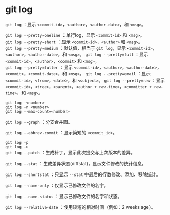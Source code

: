 # git log

`git log` ：显示 `<commit-id>`，`<author>`，`<author-date>`，和 `<msg>`。

`git log --pretty=oneline` ：单行log，显示 `<commit-id>` 和 `<msg>`。  
`git log --pretty=short` ：显示 `<commit-id>`，`<author>` 和 `<msg>`。  
`git log --pretty=medium` ：默认值，相当于 `git log`，显示 `<commit-id>`，`<author>`，`<author-date>`，和 `<msg>`。
`git log --pretty=full` ：显示 `<commit-id>`，`<author>`，`<commit>` 和 `<msg>`。  
`git log --pretty=fuller` ：显示 `<commit-id>`，`<author>`，`<author-date`>，`<commit>`，`<commit-date>`，和 `<msg>`。
`git log --pretty=email` ：显示 `<commit-id>`，`<from>`，`<date`>，和 `<subject>`。
`git log --pretty=raw` ：显示 `<commit-id>`，`<tree>`，`<parent>`，`<author + raw-time>`，`<committer + raw-time>`，和 `<msg>`。

`git log -<number>`  
`git log -n <number>`  
`git log --max-count=<number>`

`git log --graph` ：分支合并图。


`git log --abbrev-commit` ：显示简短的 `<commit_id>`。

`git log -p`  
`git log -u`  
`git log --patch` ：生成补丁，显示此次提交与上次版本的差异。

`git log --stat` ：生成差异状态(diffstat)，显示文件修改的统计信息。

`git log --shortstat` ：只显示 `--stat` 中最后的行数修改、添加、移除统计。

`git log --name-only` ：仅显示已修改文件的名字。

`git log --name-status` ：显示已修改文件的名字和状态。

`git log --relative-date` ：使用较短的相对时间（例如：2 weeks age）。
